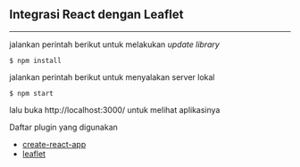 ## Integrasi React dengan Leaflet
___
jalankan perintah berikut untuk melakukan *update library*

```
$ npm install
```
jalankan perintah berikut untuk menyalakan server lokal
```
$ npm start
```
lalu buka http://localhost:3000/ untuk melihat aplikasinya

Daftar plugin yang digunakan
  - [create-react-app](https://github.com/facebook/create-react-app)
  - [leaflet](https://github.com/Leaflet/Leaflet)
